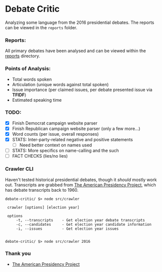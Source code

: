 # Debate Critic

Analyzing some language from the 2016 presidential debates. The reports can be viewed in the `reports` folder.

### Reports:
All primary debates have been analysed and can be viewed within the [reports](reports) directory.

### Points of Analysis:
- Total words spoken
- Articulation (unique words against total spoken)
- Issue importance (per claimed issues, per debate presented issue via **TFIDF**)
- Estimated speaking time

### TODO:
- [x] Finish Democrat campaign website parser
- [x] Finish Republican campaign website parser (only a few more...)
- [x] Word counts (per issue, overall responses)
- [x] STATS: Inter-party-related negative and positive statements
    - [ ] Need better context on names used
- [ ] STATS: More specifics on name-calling and the such
- [ ] FACT CHECKS (lies/no lies)

### Crawler CLI

Haven't tested historical presidential debates, though it *should* mostly work out. Transcripts are grabbed from [The American Presidency Project](http://www.presidency.ucsb.edu/debates.php), which has debate transcripts back to 1960.

```
debate-critic/ $> node src/crawler

 crawler [options] [election year]

 options
     -t, --transcripts    - Get election year debate transcripts
     -c, --candidates     - Get election year candidate information
     -i, --issues         - Get election year issues


debate-critic/ $> node src/crawler 2016

```

### Thank you
- [The American Presidency Project](http://www.presidency.ucsb.edu/debates.php)
